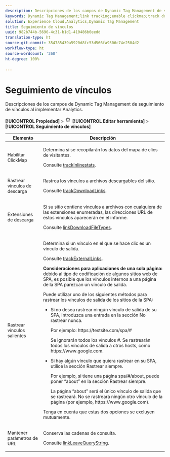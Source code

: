 ```yaml
---
description: Descripciones de los campos de Dynamic Tag Management de seguimiento de vínculos al implementar Analytics.
keywords: Dynamic Tag Management;link tracking;enable clickmap;track download links;download extensions;track outbound links;keep url parameters
solution: Experience Cloud,Analytics,Dynamic Tag Management
title: Seguimiento de vínculos
uuid: 982b744b-5696-4c31-b1d1-410486b0eedd
translation-type: ht
source-git-commit: 354785439a5920d8fc53d566fa9306c74e2504d2
workflow-type: ht
source-wordcount: '268'
ht-degree: 100%

---
```



# Seguimiento de vínculos

Descripciones de los campos de Dynamic Tag Management de seguimiento de vínculos al implementar Analytics.

**[!UICONTROL Propiedad]** > ![Icono de configuración](assets/settings_gear.png) **[!UICONTROL Editar herramienta]** > **[!UICONTROL Seguimiento de vínculos]**

<table id="table_F23FB0B284E74B66A107B1D69D22A51C">
 <thead>
  <tr>
   <th colname="col1" class="entry"> Elemento </th>
   <th colname="col2" class="entry"> Descripción </th>
  </tr> 
 </thead>
 <tbody> 
  <tr> 
   <td colname="col1"> Habilitar ClickMap </td>
   <td colname="col2"> <p>Determina si se recopilarán los datos del mapa de clics de visitantes. </p> <p>Consulte  <a href="../../../vars/config-vars/trackinlinestats.md">trackInlinestats</a>. </p> </td>
  </tr>
  <tr>
   <td colname="col1"> Rastrear vínculos de descarga </td>
   <td colname="col2"> <p>Rastrea los vínculos a archivos descargables del sitio. </p> <p>Consulte <a href="../../../vars/config-vars/trackdownloadlinks.md">trackDownloadLinks</a>.</p> </td>
  </tr> 
  <tr> 
   <td colname="col1"> Extensiones de descarga </td> 
   <td colname="col2"> <p>Si su sitio contiene vínculos a archivos con cualquiera de las extensiones enumeradas, las direcciones URL de estos vínculos aparecerán en el informe. </p>Consulte <a href="../../../vars/config-vars/linkdownloadfiletypes.md">linkDownloadFileTypes</a>. </p> </td>
  </tr>
  <tr> 
   <td colname="col1"> Rastrear vínculos salientes </td>
   <td colname="col2"> <p>Determina si un vínculo en el que se hace clic es un vínculo de salida. </p> <p>Consulte <a href="../../../vars/config-vars/trackexternallinks.md">trackExternalLinks</a>. </p> <p><b>Consideraciones para aplicaciones de una sola página:</b> debido al tipo de codificación de algunos sitios web de SPA, es posible que los vínculos internos a una página de la SPA parezcan un vínculo de salida. </p> <p>Puede utilizar uno de los siguientes métodos para rastrear los vínculos de salida de los sitios de la SPA: </p>
    <ul id="ul_A4179633ED0644C3BA5F548A58CA4EC9">
     <li id="li_1959FBF14E42469FA8724B37EB58BC54"> <p>Si no desea rastrear ningún vínculo de salida de su SPA, introduzca una entrada en la sección <span class="wintitle">No rastrear nunca</span>. </p> <p>Por ejemplo: <span class="filepath">https://testsite.com/spa/#</span> </p> <p>Se ignorarán todos los vínculos #. Se rastrearán todos los vínculos de salida a otros hosts, como <span class="filepath">https://www.google.com</span>. </p> </li>
     <li id="li_37DD4D37887243FB928C9C04ACE9D39E"> <p>Si hay algún vínculo que quiera rastrear en su SPA, utilice la sección <span class="wintitle">Rastrear siempre</span>. </p> <p>Por ejemplo, si tiene una página <span class="filepath">spa/#/about</span>, puede poner “about” en la sección <span class="wintitle">Rastrear siempre</span>. </p> <p>La página “about” será el único vínculo de salida que se rastreará. No se rastreará ningún otro vínculo de la página (por ejemplo, <span class="filepath">https://www.google.com</span>). </p> </li>
    </ul> <p>Tenga en cuenta que estas dos opciones se excluyen mutuamente. </p> </td> 
  </tr>
  <tr>
   <td colname="col1"> Mantener parámetros de URL </td>
   <td colname="col2"> <p>Conserva las cadenas de consulta. </p> <p>Consulte <a href="../../../vars/config-vars/linkleavequerystring.md">linkLeaveQueryString</a>. </p> </td>
  </tr>
 </tbody>
</table>
